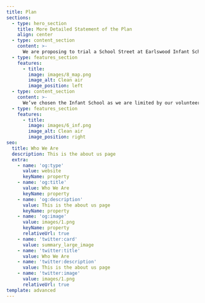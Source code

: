 ```yaml
---
title: Plan
sections:
  - type: hero_section
    title: More Detailed Statement of the Plan
    align: center
  - type: content_section
    content: >-
      We are proposing to trial a School Street at Earlswood Infant School, closing Ifold Road with temporary barriers at the junction with Emlyn Road and with Althorne Road. A reminder that residents will be able to use their vehicles and if you need a delivery at that time or work to be carried out at your home, access will be given.
  - type: features_section
    features:
      - title: 
        image: images/8_map.png
        image_alt: Clean air
        image_position: left
  - type: content_section
    content: >-
      We’ve chosen the Infant School as we are limited by our volunteer numbers and as much as we would love to trial at the Junior School too, we feel confident that running one trial to the highest standard will give the greatest possibility of extending it to the Junior site in time.
  - type: features_section
    features:
      - title: 
        image: images/6_inf.png
        image_alt: Clean air
        image_position: right
seo:
  title: Who We Are
  description: This is the about us page
  extra:
    - name: 'og:type'
      value: website
      keyName: property
    - name: 'og:title'
      value: Who We Are
      keyName: property
    - name: 'og:description'
      value: This is the about us page
      keyName: property
    - name: 'og:image'
      value: images/1.png
      keyName: property
      relativeUrl: true
    - name: 'twitter:card'
      value: summary_large_image
    - name: 'twitter:title'
      value: Who We Are
    - name: 'twitter:description'
      value: This is the about us page
    - name: 'twitter:image'
      value: images/1.png
      relativeUrl: true
template: advanced
---
```


